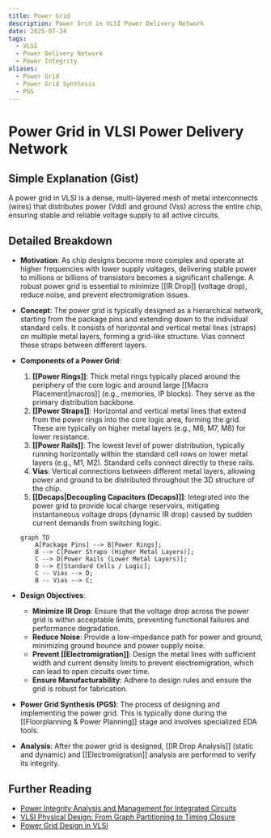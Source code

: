 ```yaml
---
title: Power Grid
description: Power Grid in VLSI Power Delivery Network
date: 2025-07-24
tags:
  - VLSI
  - Power Delivery Network
  - Power Integrity
aliases:
  - Power Grid
  - Power Grid Synthesis
  - PGS
---
```


# Power Grid in VLSI Power Delivery Network

## Simple Explanation (Gist)
A power grid in VLSI is a dense, multi-layered mesh of metal interconnects (wires) that distributes power (Vdd) and ground (Vss) across the entire chip, ensuring stable and reliable voltage supply to all active circuits.

## Detailed Breakdown

*   **Motivation**: As chip designs become more complex and operate at higher frequencies with lower supply voltages, delivering stable power to millions or billions of transistors becomes a significant challenge. A robust power grid is essential to minimize [[IR Drop]] (voltage drop), reduce noise, and prevent electromigration issues.

*   **Concept**: The power grid is typically designed as a hierarchical network, starting from the package pins and extending down to the individual standard cells. It consists of horizontal and vertical metal lines (straps) on multiple metal layers, forming a grid-like structure. Vias connect these straps between different layers.

*   **Components of a Power Grid**: 
    1.  **[[Power Rings]]**: Thick metal rings typically placed around the periphery of the core logic and around large [[Macro Placement|macros]] (e.g., memories, IP blocks). They serve as the primary distribution backbone.
    2.  **[[Power Straps]]**: Horizontal and vertical metal lines that extend from the power rings into the core logic area, forming the grid. These are typically on higher metal layers (e.g., M6, M7, M8) for lower resistance.
    3.  **[[Power Rails]]**: The lowest level of power distribution, typically running horizontally within the standard cell rows on lower metal layers (e.g., M1, M2). Standard cells connect directly to these rails.
    4.  **Vias**: Vertical connections between different metal layers, allowing power and ground to be distributed throughout the 3D structure of the chip.
    5.  **[[Decaps|Decoupling Capacitors (Decaps)]]**: Integrated into the power grid to provide local charge reservoirs, mitigating instantaneous voltage drops (dynamic IR drop) caused by sudden current demands from switching logic.

    ```mermaid
    graph TD
        A[Package Pins] --> B[Power Rings];
        B --> C[Power Straps (Higher Metal Layers)];
        C --> D[Power Rails (Lower Metal Layers)];
        D --> E[Standard Cells / Logic];
        C -- Vias --> D;
        B -- Vias --> C;
    ```

*   **Design Objectives**: 
    *   **Minimize IR Drop**: Ensure that the voltage drop across the power grid is within acceptable limits, preventing functional failures and performance degradation.
    *   **Reduce Noise**: Provide a low-impedance path for power and ground, minimizing ground bounce and power supply noise.
    *   **Prevent [[Electromigration]]**: Design the metal lines with sufficient width and current density limits to prevent electromigration, which can lead to open circuits over time.
    *   **Ensure Manufacturability**: Adhere to design rules and ensure the grid is robust for fabrication.

*   **Power Grid Synthesis (PGS)**: The process of designing and implementing the power grid. This is typically done during the [[Floorplanning & Power Planning]] stage and involves specialized EDA tools.

*   **Analysis**: After the power grid is designed, [[IR Drop Analysis]] (static and dynamic) and [[Electromigration]] analysis are performed to verify its integrity.

## Further Reading

*   [Power Integrity Analysis and Management for Integrated Circuits](https://www.amazon.com/Power-Integrity-Analysis-Management-Integrated/dp/0132398202)
*   [VLSI Physical Design: From Graph Partitioning to Timing Closure](https://www.amazon.com/VLSI-Physical-Design-Partitioning-Timing/dp/0471721426)
*   [Power Grid Design in VLSI](https://www.vlsi-expert.com/2018/01/power-grid-design-in-vlsi.html)